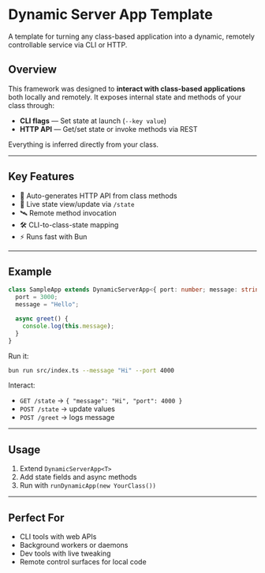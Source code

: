 # Dynamic Server App Template

A template for turning any class-based application into a dynamic, remotely controllable service via CLI or HTTP.

## Overview

This framework was designed to **interact with class-based applications** both locally and remotely. It exposes internal state and methods of your class through:

- **CLI flags** — Set state at launch (`--key value`)
- **HTTP API** — Get/set state or invoke methods via REST

Everything is inferred directly from your class.

---

## Key Features

- 🧠 Auto-generates HTTP API from class methods
- 🔁 Live state view/update via `/state`
- 🛰 Remote method invocation
- 🛠 CLI-to-class-state mapping
- ⚡️ Runs fast with Bun

---

## Example

```ts
class SampleApp extends DynamicServerApp<{ port: number; message: string }> {
  port = 3000;
  message = "Hello";

  async greet() {
    console.log(this.message);
  }
}
````

Run it:

```bash
bun run src/index.ts --message "Hi" --port 4000
```

Interact:

* `GET /state` → `{ "message": "Hi", "port": 4000 }`
* `POST /state` → update values
* `POST /greet` → logs message

---

## Usage

1. Extend `DynamicServerApp<T>`
2. Add state fields and async methods
3. Run with `runDynamicApp(new YourClass())`

---

## Perfect For

* CLI tools with web APIs
* Background workers or daemons
* Dev tools with live tweaking
* Remote control surfaces for local code


